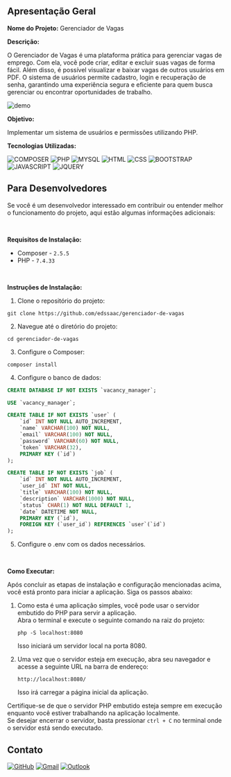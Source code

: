 ## Apresentação Geral

**Nome do Projeto:** Gerenciador de Vagas

**Descrição:**

O Gerenciador de Vagas é uma plataforma prática para gerenciar vagas de emprego. Com ela, você pode criar, editar e excluir suas vagas de forma fácil. 
Além disso, é possível visualizar e baixar vagas de outros usuários em PDF. O sistema de usuários permite cadastro, login e recuperação de senha, 
garantindo uma experiência segura e eficiente para quem busca gerenciar ou encontrar oportunidades de trabalho.

![demo](https://raw.githubusercontent.com/Edssaac/gerenciador-de-vagas/main/public/images/demo/vacancy-manager.gif)

**Objetivo:**

Implementar um sistema de usuários e permissões utilizando PHP.

**Tecnologias Utilizadas:**

![COMPOSER](https://img.shields.io/badge/Composer-885630?style=for-the-badge&logo=Composer&logoColor=white)
![PHP](https://img.shields.io/badge/PHP-777BB4?style=for-the-badge&logo=php&logoColor=white)
![MYSQL](https://img.shields.io/badge/MySQL-005C84?style=for-the-badge&logo=mysql&logoColor=white)
![HTML](https://img.shields.io/badge/HTML5-E34F26?style=for-the-badge&logo=html5&logoColor=white)
![CSS](https://img.shields.io/badge/CSS3-1572B6?style=for-the-badge&logo=css3&logoColor=white)
![BOOTSTRAP](https://img.shields.io/badge/Bootstrap-563D7C?style=for-the-badge&logo=bootstrap&logoColor=white)
![JAVASCRIPT](https://img.shields.io/badge/JavaScript-323330?style=for-the-badge&logo=javascript&logoColor=F7DF1E)
![JQUERY](https://img.shields.io/badge/jQuery-0769AD?style=for-the-badge&logo=jquery&logoColor=white)

## Para Desenvolvedores

Se você é um desenvolvedor interessado em contribuir ou entender melhor o funcionamento do projeto, aqui estão algumas informações adicionais:

<br>

**Requisitos de Instalação:**
- Composer - `2.5.5`
- PHP - `7.4.33`

<br>

**Instruções de Instalação:**
1. Clone o repositório do projeto:
```
git clone https://github.com/edssaac/gerenciador-de-vagas
```

2. Navegue até o diretório do projeto:
```
cd gerenciador-de-vagas
```

3. Configure o Composer:
```
composer install
```

4. Configure o banco de dados:

```sql
CREATE DATABASE IF NOT EXISTS `vacancy_manager`;

USE `vacancy_manager`;

CREATE TABLE IF NOT EXISTS `user` (
    `id` INT NOT NULL AUTO_INCREMENT,
    `name` VARCHAR(100) NOT NULL,
    `email` VARCHAR(100) NOT NULL,
    `password` VARCHAR(60) NOT NULL,
    `token` VARCHAR(32),
    PRIMARY KEY (`id`)
);

CREATE TABLE IF NOT EXISTS `job` (
    `id` INT NOT NULL AUTO_INCREMENT,
    `user_id` INT NOT NULL,
    `title` VARCHAR(100) NOT NULL,
    `description` VARCHAR(1000) NOT NULL,
    `status` CHAR(1) NOT NULL DEFAULT 1,
    `date` DATETIME NOT NULL,
    PRIMARY KEY (`id`),
    FOREIGN KEY (`user_id`) REFERENCES `user`(`id`)
);
```

5. Configure o .env com os dados necessários.

<br>

**Como Executar:**

Após concluir as etapas de instalação e configuração mencionadas acima, você está pronto para iniciar a aplicação. Siga os passos abaixo:

1. Como esta é uma aplicação simples, você pode usar o servidor embutido do PHP para servir a aplicação. <br>
Abra o terminal e execute o seguinte comando na raiz do projeto:
   ```
   php -S localhost:8080
   ```
   Isso iniciará um servidor local na porta 8080.

2. Uma vez que o servidor esteja em execução, abra seu navegador e acesse a seguinte URL na barra de endereço:
   ```
   http://localhost:8080/
   ```
   Isso irá carregar a página inicial da aplicação.

Certifique-se de que o servidor PHP embutido esteja sempre em execução enquanto você estiver trabalhando na aplicação localmente. <br>
Se desejar encerrar o servidor, basta pressionar `ctrl + C` no terminal onde o servidor está sendo executado.

## Contato

[![GitHub](https://img.shields.io/badge/GitHub-100000?style=for-the-badge&logo=github&logoColor=white)](https://github.com/edssaac)
[![Gmail](https://img.shields.io/badge/Gmail-D14836?style=for-the-badge&logo=gmail&logoColor=white)](mailto:edssaac@gmail.com)
[![Outlook](https://img.shields.io/badge/Outlook-0078D4?style=for-the-badge&logo=microsoft-outlook&logoColor=white)](mailto:edssaac@outlook.com)

